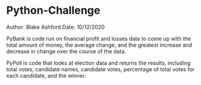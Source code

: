 # Python-Challenge
Author: Blake Ashford
Date: 10/12/2020

PyBank is code run on financial profit and losses data to come up with the total amount of money, the average change, and the greatest increase and decrease in change over the course of the data.

PyPoll is code that looks at election data and returns the results, including total votes, candidate names, candidate votes, percentage of total votes for each candidate, and the winner.
